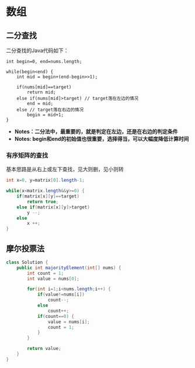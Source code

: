 # 数组
## 二分查找
二分查找的Java代码如下：

```
int begin=0, end=nums.length;

while(begin<end) {
    int mid = begin+(end-begin>>1);

    if(nums[mid]==target)
        return mid;
    else if(nums[mid]>target) // target落在左边的情况
        end = mid;
    else // target落在右边的情况
        begin = mid+1;
}
```

* **Notes：二分法中，最重要的，就是判定在左边，还是在右边的判定条件**
* **Notes: begin和end的初始值也很重要，选择得当，可以大幅度降低计算时间**

### 有序矩阵的查找
基本思路是从右上或左下查找，见大则删，见小则转

```Java
int x=0, y=matrix[0].length-1;

while(x<matrix.length&&y>=0) {
    if(matrix[x][y]==target)
        return true;
    else if(matrix[x][y]>target)
        y --;
    else
        x ++;
}
```

## 摩尔投票法
```Java
class Solution {
    public int majorityElement(int[] nums) {
        int count = 1;
        int value = nums[0];

        for(int i=1;i<nums.length;i++) {
            if(value!=nums[i])
                count--;
            else
                count++;
            if(count==0) {
                value = nums[i];
                count = 1;
            }
        }

        return value;
    }
}
```